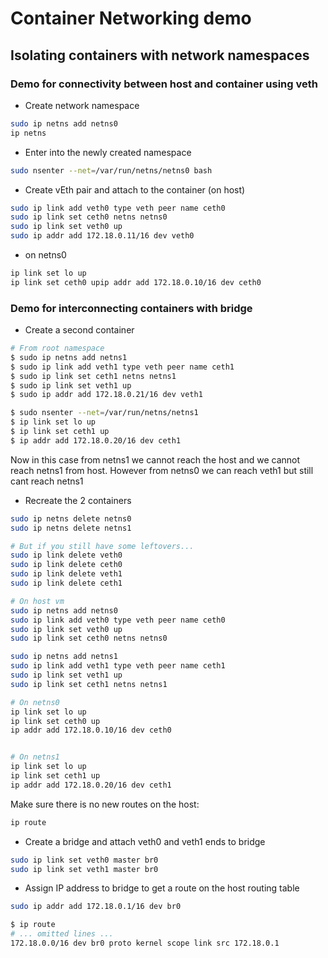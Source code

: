 # Container Networking demo

## Isolating containers with network namespaces

### Demo for connectivity between host and container using veth

- Create network namespace 
```bash
sudo ip netns add netns0
ip netns
``` 

- Enter into the newly created namespace
```bash
sudo nsenter --net=/var/run/netns/netns0 bash
```

- Create vEth pair and attach to the container (on host)
```bash
sudo ip link add veth0 type veth peer name ceth0
sudo ip link set ceth0 netns netns0
sudo ip link set veth0 up
sudo ip addr add 172.18.0.11/16 dev veth0
```

- on netns0
```bash
ip link set lo up
ip link set ceth0 upip addr add 172.18.0.10/16 dev ceth0
```

### Demo for interconnecting containers with bridge

- Create a second container
```bash
# From root namespace
$ sudo ip netns add netns1
$ sudo ip link add veth1 type veth peer name ceth1
$ sudo ip link set ceth1 netns netns1
$ sudo ip link set veth1 up
$ sudo ip addr add 172.18.0.21/16 dev veth1

$ sudo nsenter --net=/var/run/netns/netns1
$ ip link set lo up
$ ip link set ceth1 up
$ ip addr add 172.18.0.20/16 dev ceth1
```
Now in this case from netns1 we cannot reach the host and we cannot reach netns1 from host. However from netns0 we can reach veth1 but still cant reach netns1

- Recreate the 2 containers
```bash
sudo ip netns delete netns0
sudo ip netns delete netns1

# But if you still have some leftovers...
sudo ip link delete veth0
sudo ip link delete ceth0
sudo ip link delete veth1
sudo ip link delete ceth1
```

```bash
# On host vm
sudo ip netns add netns0
sudo ip link add veth0 type veth peer name ceth0
sudo ip link set veth0 up
sudo ip link set ceth0 netns netns0

sudo ip netns add netns1
sudo ip link add veth1 type veth peer name ceth1
sudo ip link set veth1 up
sudo ip link set ceth1 netns netns1

# On netns0
ip link set lo up
ip link set ceth0 up
ip addr add 172.18.0.10/16 dev ceth0


# On netns1
ip link set lo up
ip link set ceth1 up
ip addr add 172.18.0.20/16 dev ceth1
```

Make sure there is no new routes on the host:
```bash
ip route
```

- Create a bridge and attach veth0 and veth1 ends to bridge
```bash
sudo ip link set veth0 master br0
sudo ip link set veth1 master br0
```

- Assign IP address to bridge to get a route on the host routing table
```bash
sudo ip addr add 172.18.0.1/16 dev br0

$ ip route
# ... omitted lines ...
172.18.0.0/16 dev br0 proto kernel scope link src 172.18.0.1
```
